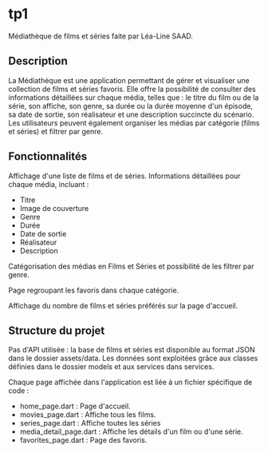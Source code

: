 # tp1

Médiathèque de films et séries faite par Léa-Line SAAD.

## Description

La Médiathèque est une application permettant de gérer et visualiser une collection de films et séries favoris. Elle offre la possibilité de consulter des informations détaillées sur chaque média, telles que : le titre du film ou de la série, son affiche, son genre, sa durée ou la durée moyenne d'un épisode, sa date de sortie, son réalisateur et une description succincte du scénario. 
Les utilisateurs peuvent également organiser les médias par catégorie (films et séries) et filtrer par genre.

## Fonctionnalités

Affichage d'une liste de films et de séries.
Informations détaillées pour chaque média, incluant :
- Titre
- Image de couverture
- Genre
- Durée
- Date de sortie
- Réalisateur
- Description

Catégorisation des médias en Films et Séries et possibilité de les filtrer par genre.

Page regroupant les favoris dans chaque catégorie.

Affichage du nombre de films et séries préférés sur la page d'accueil.


## Structure du projet

Pas d'API utilisée : la base de films et séries est disponible au format JSON dans le dossier assets/data.
Les données sont exploitées grâce aux classes définies dans le dossier models et aux services dans services.

Chaque page affichée dans l'application est liée à un fichier spécifique de code :
- home_page.dart : Page d'accueil.
- movies_page.dart : Affiche tous les films.
- series_page.dart : Affiche toutes les séries
- media_detail_page.dart  : Affiche les détails d'un film ou d'une série.
- favorites_page.dart : Page des favoris.